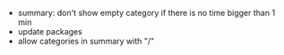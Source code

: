 
- summary: don't show empty category if there is no time bigger than 1 min
- update packages
- allow categories in summary with "/"